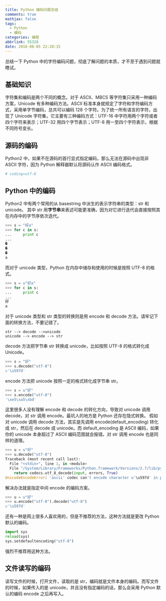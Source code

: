 ```yaml
---
title: Python 编码问题总结
comments: true
mathjax: false
tags:
  - Python
  - 编码
categories: 编程
abbrlink: 55328
date: 2018-08-05 22:28:15
---
```


总结一下 Python 中的字符编码问题，彻底了解问题的本质，才不至于遇到问题就瞎试。

<!--more-->

## 基础知识

字符集和编码是两个不同的概念。对于 ASCII、MBCS 等字符集只采用一种编码方案，Unicode 有多种编码方法。ASCII 标准本身就规定了字符和字符编码方式，采用单字节编码，总共可以编码 128 个字符。为了统一所有语言的字符，出现了 Unicode 字符集，它主要有三种编码方式：UTF-16 中字符用两个字符或者四个字符来表示；UTF-32 用四个字节表示；UTF-8 用一至四个字符表示，根据不同符号变长。

## 源码的编码

Python2 中，如果不在源码的首行显式指定编码，那么无法在源码中出现非 ASCII 字符，因为 Python 解释器默认将源码认作 ASCII 编码格式。

```python
# coding=utf-8
```

## Python 中的编码

Python2 中有两个常用的从 basestring 中派生的表示字符串的类型：str 和 unicode。
其中 str 用**字节串**来表述可能更准确，因为对它进行迭代会直接按照其在内存中的字节序依次迭代。

```python
>>> s = "好a"
>>> for c in s:
...     print c
...
�
�
�
a
```

而对于 unicode 类型，Python 在内存中储存和使用的时候是按照 UTF-8 的格式。

```python
>>> s = u"好a"
>>> for c in s:
...     print c
...
好
a
```

对于 unicode 类型和 str 类型的转换则是用 encode 和 decode 方法。请牢记下面的转换方法，不要记错了。

```
str --> decode -->unicode
unicode --> encode --> str
```

decode 方法把字节串 str 转换成 unicode，比如按照 UTF-8 的格式转化成 Unicode。

```python
>>> s = "好"
>>> s.decode("utf-8")
u'\u597d'
```

encode 方法把 unicode 按照一定的格式转化成字节串 str。

```python
>>> s = u"好"
>>> s.encode("utf-8")
'\xe5\xa5\xbd'
```

这里很多人没有理解 encode 和 decode 的转化方向，导致对 unicode 调用 decode，对 str 调用 encode。最坑人的地方是 Python 还存在隐式转换。
假如对 unicode 调用 decode 方法，其实是先调用 encode(default_encoding) 转化成 str，然后在 decode 成 unicode。而 default_encoding 是 ASCII 编码，如果你的 unicode 本身超过了 ASCII 编码范围就会报错。对 str 调用 encode 也是同样的道理。

```python
>>> u = u"好"
>>> u.decode("utf-8")
Traceback (most recent call last):
  File "<stdin>", line 1, in <module>
  File "/System/Library/Frameworks/Python.framework/Versions/2.7/lib/python2.7/encodings/utf_8.py", line 16, in decode
    return codecs.utf_8_decode(input, errors, True)
UnicodeEncodeError: 'ascii' codec can't encode character u'\u597d' in position 0: ordinal not in range(128)
```

解决办法就是指定中间 encode 的编码方案。

```python
>>> u = u"好"
>>> u.encode("utf-8").decode("utf-8")
u'\u597d'
```

还有一种是网上很多人喜欢用的，但是不推荐的方法，这种方法就是更改 Python 默认的编码。

```python
import sys
reload(sys)
sys.setdefaultencoding("utf-8")
```

强烈不推荐用这种方法。

## 文件读写的编码

读写文件的时候，打开文件，读取的是 str，编码就是文件本身的编码。而写文件的时候，如果传入的是 unicode，并且没有指定编码的话，那么会采用 Python 默认的编码 encode 之后再写入。
